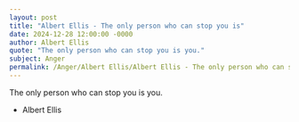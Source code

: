 ```yaml
---
layout: post
title: "Albert Ellis - The only person who can stop you is"
date: 2024-12-28 12:00:00 -0000
author: Albert Ellis
quote: "The only person who can stop you is you."
subject: Anger
permalink: /Anger/Albert Ellis/Albert Ellis - The only person who can stop you is
---
```


The only person who can stop you is you.

- Albert Ellis
